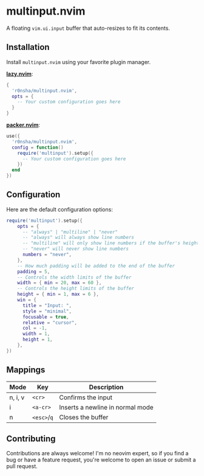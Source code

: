 # multinput.nvim

A floating `vim.ui.input` buffer that auto-resizes to fit its contents.

## Installation

Install `multinput.nvim` using your favorite plugin manager.

**[lazy.nvim](https://github.com/folke/lazy.nvim)**:

```lua
{
  'r0nsha/multinput.nvim',
  opts = {
    -- Your custom configuration goes here
  }
}
```

**[packer.nvim](https://github.com/wbthomason/packer.nvim)**:

```lua
use({
  'r0nsha/multinput.nvim',
  config = function()
    require('multinput').setup({
      -- Your custom configuration goes here
    })
  end
})
```

## Configuration

Here are the default configuration options:

```lua
require('multinput').setup({
    opts = {
      -- "always" | "multiline" | "never"
      -- "always" will always show line numbers
      -- "multiline" will only show line numbers if the buffer's height is > 1
      -- "never" will never show line numbers
      numbers = "never",
    },
    -- How much padding will be added to the end of the buffer
    padding = 5,
    -- Controls the width limits of the buffer
    width = { min = 20, max = 60 },
    -- Controls the height limits of the buffer
    height = { min = 1, max = 6 },
    win = {
      title = "Input: ",
      style = "minimal",
      focusable = true,
      relative = "cursor",
      col = -1,
      width = 1,
      height = 1,
    },
})
```

## Mappings

| Mode    | Key         | Description                      |
| ------- | ----------- | -------------------------------- |
| n, i, v | `<cr>`      | Confirms the input               |
| i       | `<a-cr>`    | Inserts a newline in normal mode |
| n       | `<esc>`/`q` | Closes the buffer                |

## Contributing

Contributions are always welcome! I'm no neovim expert, so if you find a bug or have a feature request, you're welcome to open an issue or submit a pull request.
